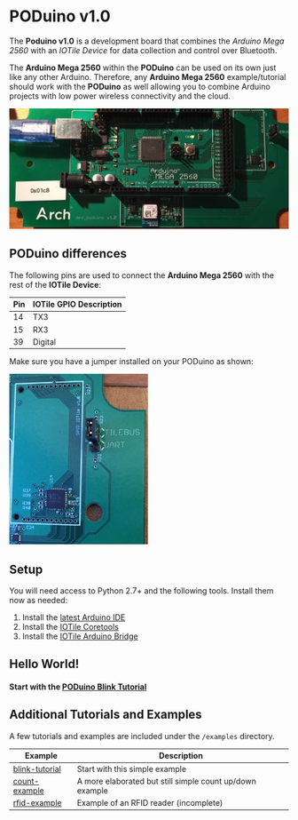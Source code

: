# PODuino v1.0

The **Poduino v1.0** is a development board that combines the *Arduino Mega 2560*
with an *IOTile Device* for data collection and control over Bluetooth.

The **Arduino Mega 2560** within the **PODuino** can be used on its own just like any other Arduino.
Therefore, any **Arduino Mega 2560** example/tutorial should work with the **PODuino** as well allowing you 
to combine Arduino projects with low power wireless connectivity and the cloud.

![PODuino IOTile Device](/images/poduino.jpg)

## PODuino differences

The following pins are used to connect the **Arduino Mega 2560** with the rest of the **IOTile Device**:

| **Pin** | **IOTile GPIO Description** |
|---	|---	|
| 14 | TX3 |
| 15 | RX3 |
| 39 | Digital |

Make sure you have a jumper installed on your PODuino as shown:

<img src="/images/jumper.jpg" alt="PODuino Jumper Setup" width="250">

## Setup

You will need access to Python 2.7+ and the following tools. Install them now as needed:

1. Install the [latest Arduino IDE](https://www.arduino.cc/en/Main/Software)
2. Install the [IOTile Coretools](/docs/installation/iotile-coretools.md) 
3. Install the [IOTile Arduino Bridge](/docs/installation/iotile-arduino-bridge.md)

## Hello World!

#### Start with the [PODuino Blink Tutorial](/examples/blink-tutorial/README.md)

## Additional Tutorials and Examples

A few tutorials and examples are included under the `/examples` directory.

| **Example** | **Description** |
|---	|---	|
| [blink-tutorial](/examples/blink-tutorial/README.md) | Start with this simple example |
| [count-example](/examples/count-example/README.md) | A more elaborated but still simple count up/down example |
| [rfid-example](/examples/rfid-example/README.md) | Example of an RFID reader (incomplete) |
